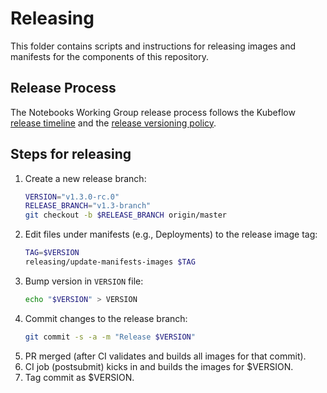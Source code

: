 # Releasing

This folder contains scripts and instructions for releasing images and manifests
for the components of this repository.

## Release Process

The Notebooks Working Group release process follows the Kubeflow [release timeline](https://github.com/kubeflow/community/blob/master/releases/handbook.md#timeline) 
 and the [release versioning policy](https://github.com/kubeflow/community/blob/master/releases/handbook.md#versioning-policy).

## Steps for releasing

1. Create a new release branch:
    ```sh
    VERSION="v1.3.0-rc.0"
    RELEASE_BRANCH="v1.3-branch"
    git checkout -b $RELEASE_BRANCH origin/master
    ```
2. Edit files under manifests (e.g., Deployments) to the release image tag:
    ```sh
    TAG=$VERSION
    releasing/update-manifests-images $TAG
    ```
3. Bump version in `VERSION` file:
    ```sh
    echo "$VERSION" > VERSION
    ```
4. Commit changes to the release branch:
    ```sh
    git commit -s -a -m "Release $VERSION"
    ```
5. PR merged (after CI validates and builds all images for that commit).
6. CI job (postsubmit) kicks in and builds the images for $VERSION.
7. Tag commit as $VERSION.
